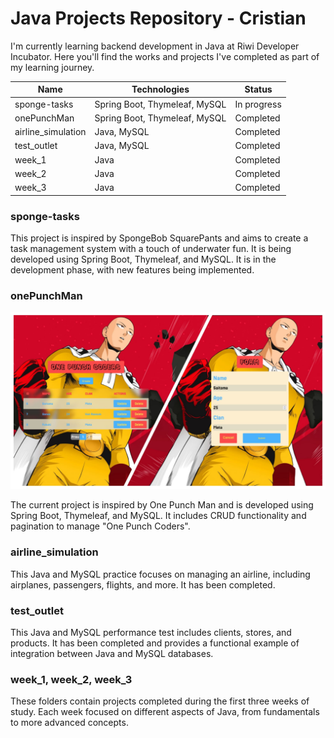 # Java Projects Repository - Cristian

I'm currently learning backend development in Java at Riwi Developer Incubator. Here you'll find the works and projects I've completed as part of my learning journey.

| Name               | Technologies                       | Status           |
|--------------------|------------------------------------|------------------|
| sponge-tasks       | Spring Boot, Thymeleaf, MySQL      | In progress      |
| onePunchMan        | Spring Boot, Thymeleaf, MySQL      | Completed        |
| airline_simulation | Java, MySQL                        | Completed        |
| test_outlet        | Java, MySQL                        | Completed        |
| week_1             | Java                               | Completed        |
| week_2             | Java                               | Completed        |
| week_3             | Java                               | Completed        |


### sponge-tasks
<!-- ![One Punch Man Management View](./onePunchMan/src/main/resources/static/viewOnePuchMan.jpeg) -->
This project is inspired by SpongeBob SquarePants and aims to create a task management system with a touch of underwater fun. It is being developed using Spring Boot, Thymeleaf, and MySQL. It is in the development phase, with new features being implemented.


### onePunchMan
![One Punch Man Management View](./onePunchMan/src/main/resources/static/viewOnePuchMan.jpeg)

The current project is inspired by One Punch Man and is developed using Spring Boot, Thymeleaf, and MySQL. It includes CRUD functionality and pagination to manage "One Punch Coders".

### airline_simulation


This Java and MySQL practice focuses on managing an airline, including airplanes, passengers, flights, and more. It has been completed.

### test_outlet

This Java and MySQL performance test includes clients, stores, and products. It has been completed and provides a functional example of integration between Java and MySQL databases.

### week_1, week_2, week_3

These folders contain projects completed during the first three weeks of study. Each week focused on different aspects of Java, from fundamentals to more advanced concepts.
